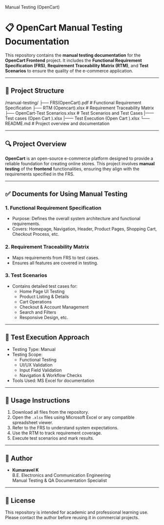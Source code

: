 Manual Testing (OpenCart)
# 📋 OpenCart Manual Testing Documentation

This repository contains the **manual testing documentation** for the **OpenCart Frontend** project. It includes the **Functional Requirement Specification (FRS)**, **Requirement Traceability Matrix (RTM)**, and **Test Scenarios** to ensure the quality of the e-commerce application.

---

## 📁 Project Structure

/manual-testing/
├── FRS(OpenCart).pdf # Functional Requirement Specification
├── RTM (Opencart).xlsx # Requirement Traceability Matrix
├── OpenCart-Test Scenarios.xlsx # Test Scenarios and Test Cases
|—— Test cases (Open Cart ).xlsx
|—— Test Execution (Open Cart ).xlsx
└── README.md # Project overview and documentation


---

## 🔍 Project Overview

**OpenCart** is an open-source e-commerce platform designed to provide a reliable foundation for creating online stores. This project involves **manual testing** of the **frontend** functionalities, ensuring they align with the requirements specified in the FRS.

---

## ✅ Documents for Using Manual Testing

### 1. Functional Requirement Specification 
- Purpose: Defines the overall system architecture and functional requirements.
- Covers: Homepage, Navigation, Header, Product Pages, Shopping Cart, Checkout Process, etc.

### 2. Requirement Traceability Matrix 
- Maps requirements from FRS to test cases.
- Ensures all features are covered in testing.

### 3. Test Scenarios 
- Contains detailed test cases for:
  - Home Page UI Testing
  - Product Listing & Details
  - Cart Operations
  - Checkout & Account Management
  - Search and Filters
  - Responsive Design, etc.

---

## 🧪 Test Execution Approach

- Testing Type: Manual
- Testing Scope:
  - Functional Testing
  - UI/UX Validation
  - Input Field Validation
  - Navigation & Workflow Checks
- Tools Used: MS Excel for documentation

---

## 🧾 Usage Instructions

1. Download all files from the repository.
2. Open the `.xlsx` files using Microsoft Excel or any compatible spreadsheet viewer.
3. Refer to the FRS to understand system expectations.
4. Use the RTM to track requirement coverage.
5. Execute test scenarios and mark results.

---

## 👤 Author

- **Kumaravel K**  
  B.E. Electronics and Communication Engineering  
  Manual Testing & QA Documentation Specialist  

---

## 📄 License

This repository is intended for academic and professional learning use. Please contact the author before reusing it in commercial projects.

